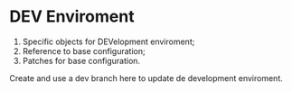 # DEV Enviroment

1. Specific objects for DEVelopment enviroment;
2. Reference to base configuration;
3. Patches for base configuration.

Create and use a dev branch here to update de development enviroment.
